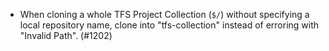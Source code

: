 * When cloning a whole TFS Project Collection (``$/``) without specifying a local repository name, clone into "tfs-collection" instead of erroring with "Invalid Path". (#1202)
